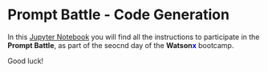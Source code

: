 # Prompt Battle - Code Generation

In this [Jupyter Notebook](./prompt_battle_code_gen.ipynb) you will find all the instructions to participate in the **Prompt Battle**, as part of the seocnd day of the **Watson<span style="color:blue">x</span>**  bootcamp.

Good luck!



